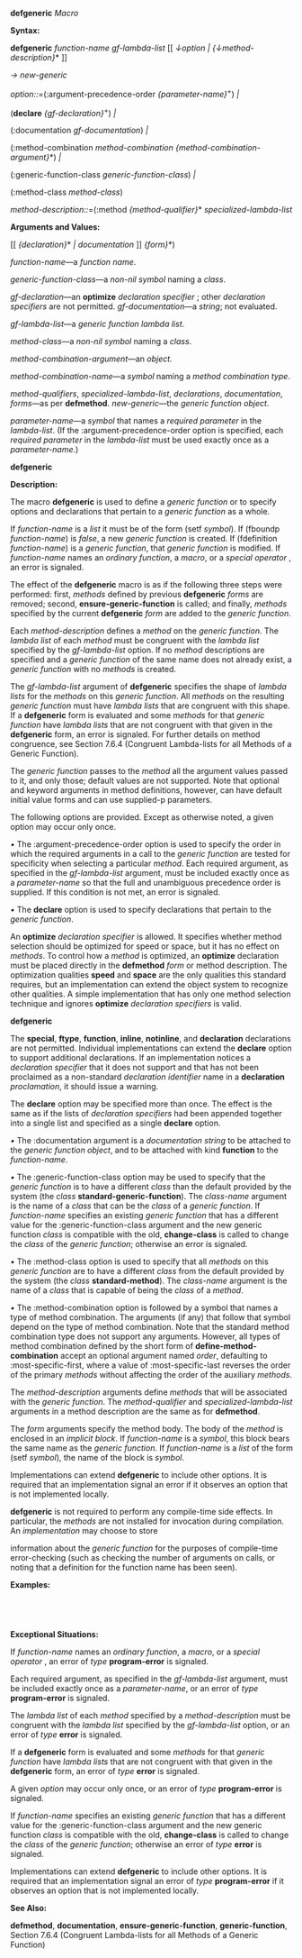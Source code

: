 **defgeneric** *Macro* 



**Syntax:** 



**defgeneric** *function-name gf-lambda-list* [[ *↓option | \{↓method-description\}*\* ]] 



*→ new-generic* 



*option::*=(:argument-precedence-order *\{parameter-name\}*<sup>+</sup>) *|* 



(**declare** *\{gf-declaration\}*<sup>+</sup>) *|* 



(:documentation *gf-documentation*) *|* 



(:method-combination *method-combination \{method-combination-argument\}*\*) *|* 



(:generic-function-class *generic-function-class*) *|* 



(:method-class *method-class*) 



*method-description::*=(:method *\{method-qualifier\}*\* *specialized-lambda-list* 



**Arguments and Values:** 



[[ *\{declaration\}*\* *| documentation* ]] *\{form\}*\*) 



*function-name*—a *function name*. 



*generic-function-class*—a *non-nil symbol* naming a *class*. 



*gf-declaration*—an **optimize** *declaration specifier* ; other *declaration specifiers* are not permitted. *gf-documentation*—a *string*; not evaluated. 



*gf-lambda-list*—a *generic function lambda list*. 



*method-class*—a *non-nil symbol* naming a *class*. 



*method-combination-argument*—an *object.* 



*method-combination-name*—a *symbol* naming a *method combination type*. 



*method-qualifiers*, *specialized-lambda-list*, *declarations*, *documentation*, *forms*—as per **defmethod**. *new-generic*—the *generic function object*. 



*parameter-name*—a *symbol* that names a *required parameter* in the *lambda-list*. (If the :argument-precedence-order option is specified, each *required parameter* in the *lambda-list* must be used exactly once as a *parameter-name*.) 







 



 



**defgeneric** 



**Description:** 



The macro **defgeneric** is used to define a *generic function* or to specify options and declarations that pertain to a *generic function* as a whole. 



If *function-name* is a *list* it must be of the form (setf *symbol*). If (fboundp *function-name*) is *false*, a new *generic function* is created. If (fdefinition *function-name*) is a *generic function*, that *generic function* is modified. If *function-name* names an *ordinary function*, a *macro*, or a *special operator* , an error is signaled. 



The effect of the **defgeneric** macro is as if the following three steps were performed: first, *methods* defined by previous **defgeneric** *forms* are removed; second, **ensure-generic-function** is called; and finally, *methods* specified by the current **defgeneric** *form* are added to the *generic function*. 



Each *method-description* defines a *method* on the *generic function*. The *lambda list* of each *method* must be congruent with the *lambda list* specified by the *gf-lambda-list* option. If no *method* descriptions are specified and a *generic function* of the same name does not already exist, a *generic function* with no *methods* is created. 



The *gf-lambda-list* argument of **defgeneric** specifies the shape of *lambda lists* for the *methods* on this *generic function*. All *methods* on the resulting *generic function* must have *lambda lists* that are congruent with this shape. If a **defgeneric** form is evaluated and some *methods* for that *generic function* have *lambda lists* that are not congruent with that given in the **defgeneric** form, an error is signaled. For further details on method congruence, see Section 7.6.4 (Congruent Lambda-lists for all Methods of a Generic Function). 



The *generic function* passes to the *method* all the argument values passed to it, and only those; default values are not supported. Note that optional and keyword arguments in method definitions, however, can have default initial value forms and can use supplied-p parameters. 



The following options are provided. Except as otherwise noted, a given option may occur only once. 



*•* The :argument-precedence-order option is used to specify the order in which the required arguments in a call to the *generic function* are tested for specificity when selecting a particular *method*. Each required argument, as specified in the *gf-lambda-list* argument, must be included exactly once as a *parameter-name* so that the full and unambiguous precedence order is supplied. If this condition is not met, an error is signaled. 



*•* The **declare** option is used to specify declarations that pertain to the *generic function*. 



An **optimize** *declaration specifier* is allowed. It specifies whether method selection should be optimized for speed or space, but it has no effect on *methods*. To control how a *method* is optimized, an **optimize** declaration must be placed directly in the **defmethod** *form* or method description. The optimization qualities **speed** and **space** are the only qualities this standard requires, but an implementation can extend the object system to recognize other qualities. A simple implementation that has only one method selection technique and ignores **optimize** *declaration specifiers* is valid. 







 



 



**defgeneric** 



The **special**, **ftype**, **function**, **inline**, **notinline**, and **declaration** declarations are not permitted. Individual implementations can extend the **declare** option to support additional declarations. If an implementation notices a *declaration specifier* that it does not support and that has not been proclaimed as a non-standard *declaration identifier* name in a **declaration** *proclamation*, it should issue a warning. 



The **declare** option may be specified more than once. The effect is the same as if the lists of *declaration specifiers* had been appended together into a single list and specified as a single **declare** option. 



*•* The :documentation argument is a *documentation string* to be attached to the *generic function object*, and to be attached with kind **function** to the *function-name*. 



*•* The :generic-function-class option may be used to specify that the *generic function* is to have a different *class* than the default provided by the system (the *class* **standard-generic-function**). The *class-name* argument is the name of a *class* that can be the *class* of a *generic function*. If *function-name* specifies an existing *generic function* that has a different value for the :generic-function-class argument and the new generic function *class* is compatible with the old, **change-class** is called to change the *class* of the *generic function*; otherwise an error is signaled. 



*•* The :method-class option is used to specify that all *methods* on this *generic function* are to have a different *class* from the default provided by the system (the *class* **standard-method**). The *class-name* argument is the name of a *class* that is capable of being the *class* of a *method*. 



*•* The :method-combination option is followed by a symbol that names a type of method combination. The arguments (if any) that follow that symbol depend on the type of method combination. Note that the standard method combination type does not support any arguments. However, all types of method combination defined by the short form of **define-method-combination** accept an optional argument named *order*, defaulting to :most-specific-first, where a value of :most-specific-last reverses the order of the primary *methods* without affecting the order of the auxiliary *methods*. 



The *method-description* arguments define *methods* that will be associated with the *generic function*. The *method-qualifier* and *specialized-lambda-list* arguments in a method description are the same as for **defmethod**. 



The *form* arguments specify the method body. The body of the *method* is enclosed in an *implicit block*. If *function-name* is a *symbol*, this block bears the same name as the *generic function*. If *function-name* is a *list* of the form (setf *symbol*), the name of the block is *symbol*. 



Implementations can extend **defgeneric** to include other options. It is required that an implementation signal an error if it observes an option that is not implemented locally. 



**defgeneric** is not required to perform any compile-time side effects. In particular, the *methods* are not installed for invocation during compilation. An *implementation* may choose to store 







 



 



information about the *generic function* for the purposes of compile-time error-checking (such as checking the number of arguments on calls, or noting that a definition for the function name has been seen). 



**Examples:**
```lisp
 




```
**Exceptional Situations:** 



If *function-name* names an *ordinary function*, a *macro*, or a *special operator* , an error of *type* **program-error** is signaled. 



Each required argument, as specified in the *gf-lambda-list* argument, must be included exactly once as a *parameter-name*, or an error of *type* **program-error** is signaled. 



The *lambda list* of each *method* specified by a *method-description* must be congruent with the *lambda list* specified by the *gf-lambda-list* option, or an error of *type* **error** is signaled. 



If a **defgeneric** form is evaluated and some *methods* for that *generic function* have *lambda lists* that are not congruent with that given in the **defgeneric** form, an error of *type* **error** is signaled. 



A given *option* may occur only once, or an error of *type* **program-error** is signaled. 



If *function-name* specifies an existing *generic function* that has a different value for the :generic-function-class argument and the new generic function *class* is compatible with the old, **change-class** is called to change the *class* of the *generic function*; otherwise an error of *type* **error** is signaled. 



Implementations can extend **defgeneric** to include other options. It is required that an implementation signal an error of *type* **program-error** if it observes an option that is not implemented locally. 



**See Also:** 



**defmethod**, **documentation**, **ensure-generic-function**, **generic-function**, Section 7.6.4 (Congruent Lambda-lists for all Methods of a Generic Function) 



